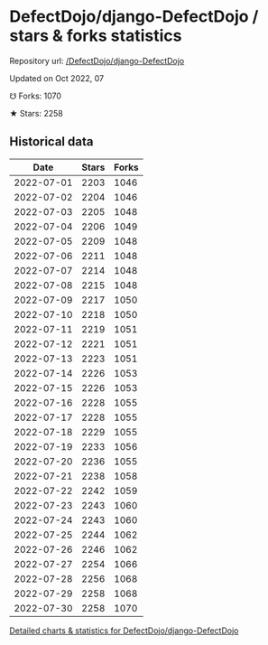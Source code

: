 # DefectDojo/django-DefectDojo / stars & forks statistics

Repository url: [/DefectDojo/django-DefectDojo](https://github.com/DefectDojo/django-DefectDojo)

Updated on Oct 2022, 07

☋ Forks: 1070

★ Stars: 2258

## Historical data
| Date | Stars | Forks |
|------|-------|-------|
| 2022-07-01 | 2203 | 1046 | 
| 2022-07-02 | 2204 | 1046 | 
| 2022-07-03 | 2205 | 1048 | 
| 2022-07-04 | 2206 | 1049 | 
| 2022-07-05 | 2209 | 1048 | 
| 2022-07-06 | 2211 | 1048 | 
| 2022-07-07 | 2214 | 1048 | 
| 2022-07-08 | 2215 | 1048 | 
| 2022-07-09 | 2217 | 1050 | 
| 2022-07-10 | 2218 | 1050 | 
| 2022-07-11 | 2219 | 1051 | 
| 2022-07-12 | 2221 | 1051 | 
| 2022-07-13 | 2223 | 1051 | 
| 2022-07-14 | 2226 | 1053 | 
| 2022-07-15 | 2226 | 1053 | 
| 2022-07-16 | 2228 | 1055 | 
| 2022-07-17 | 2228 | 1055 | 
| 2022-07-18 | 2229 | 1055 | 
| 2022-07-19 | 2233 | 1056 | 
| 2022-07-20 | 2236 | 1055 | 
| 2022-07-21 | 2238 | 1058 | 
| 2022-07-22 | 2242 | 1059 | 
| 2022-07-23 | 2243 | 1060 | 
| 2022-07-24 | 2243 | 1060 | 
| 2022-07-25 | 2244 | 1062 | 
| 2022-07-26 | 2246 | 1062 | 
| 2022-07-27 | 2254 | 1066 | 
| 2022-07-28 | 2256 | 1068 | 
| 2022-07-29 | 2258 | 1068 | 
| 2022-07-30 | 2258 | 1070 | 


[Detailed charts & statistics for DefectDojo/django-DefectDojo](https://reviewgithub.com/rep/DefectDojo/django-DefectDojo)
